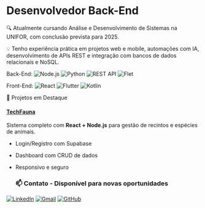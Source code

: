 # Desenvolvedor Back-End

🔍 Atualmente cursando Análise e Desenvolvimento de Sistemas na UNIFOR, com conclusão prevista para 2025.

💡 Tenho experiência prática em projetos web e mobile, automações com IA, desenvolvimento de APIs REST e integração com bancos de dados relacionais e NoSQL.

Back-End:
![Node.js](https://img.shields.io/badge/Node.js-339933?style=flat&logo=nodedotjs&logoColor=white)
![Python](https://img.shields.io/badge/Python-3776AB?style=flat&logo=python&logoColor=white)
![REST API](https://img.shields.io/badge/REST%20API-005571?style=flat)
![Flet](https://img.shields.io/badge/Flet-44CC11?style=flat)

Front-End:
![React](https://img.shields.io/badge/React-61DAFB?style=flat&logo=react&logoColor=black)
![Flutter](https://img.shields.io/badge/Flutter-02569B?style=flat&logo=flutter&logoColor=white)
![Kotlin](https://img.shields.io/badge/Kotlin-0095D5?style=flat&logo=kotlin&logoColor=white)

 📂 Projetos em Destaque
#### [TechFauna](https://github.com/mhrzfrota/TechFauna)
Sistema completo com **React + Node.js** para gestão de recintos e espécies de animais.
- Login/Registro com Supabase
- Dashboard com CRUD de dados
- Responsivo e seguro

  ### 📫 Contato - Disponível para novas oportunidades
  
[![LinkedIn](https://img.shields.io/badge/LinkedIn-0077B5?style=flat&logo=linkedin&logoColor=white)](https://www.linkedin.com/in/matheusfrt)
[![Gmail](https://img.shields.io/badge/Gmail-D14836?style=flat&logo=gmail&logoColor=white)](mailto:matheusfilho9@hotmail.com)
[![GitHub](https://img.shields.io/badge/GitHub-100000?style=flat&logo=github&logoColor=white)](https://github.com/mhrzfrota)

